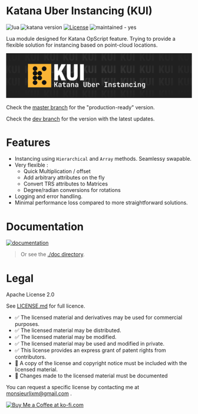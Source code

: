 # Katana Uber Instancing (KUI)

![lua](https://img.shields.io/badge/Lua-any-4f4f4f?labelColor=000090&logo=lua&logoColor=white)
![katana version](https://img.shields.io/badge/Katana-any-4f4f4f?labelColor=FCB123&logo=katana&logoColor=black)
[![License](https://img.shields.io/badge/⚖_license-Apache_2.0-4f4f4f?labelColor=blue)](LICENSE.md)
![maintained - yes](https://img.shields.io/badge/maintained-yes-4f4f4f?labelColor=57A45B)

Lua module designed for Katana OpScript feature. Trying to provide a flexible
solution for instancing based on point-cloud locations. 

![cover](./doc/img/cover.jpg)

Check the [master branch](https://github.com/MrLixm/KUI/tree/master) for the "production-ready" version.

Check the [dev branch](https://github.com/MrLixm/KUI/tree/dev) for the version with the latest updates.


# Features

- Instancing using `Hierarchical` and `Array` methods. Seamlessy swapable.
- Very flexible :
  - Quick Multiplication / offset
  - Add arbitrary attributes on the fly
  - Convert TRS attributes to Matrices
  - Degree/radian conversions for rotations
- Logging and error handling.
- Minimal performance loss compared to more straightforward solutions.


# Documentation

[![documentation](https://img.shields.io/badge/visit_documentation-blue)](doc/INDEX.md)


> Or see the [./doc directory](doc).


# Legal

Apache License 2.0

See [LICENSE.md](./LICENSE.md) for full licence.

- ✅ The licensed material and derivatives may be used for commercial purposes.
- ✅ The licensed material may be distributed.
- ✅ The licensed material may be modified.
- ✅ The licensed material may be used and modified in private.
- ✅ This license provides an express grant of patent rights from contributors.
- 📏 A copy of the license and copyright notice must be included with the licensed material.
- 📏 Changes made to the licensed material must be documented

You can request a specific license by contacting me at [monsieurlixm@gmail.com](mailto:monsieurlixm@gmail.com) .

<a href='https://ko-fi.com/E1E3ALNSG' target='_blank'>
<img height='36' style='border:0px;height:36px;' src='https://cdn.ko-fi.com/cdn/kofi1.png?v=3' border='0' alt='Buy Me a Coffee at ko-fi.com' />
</a> 
